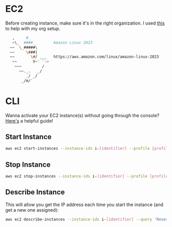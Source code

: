 # EC2

Before creating instance, make sure it's in the right organization. I used [this](https://www.youtube.com/watch?v=noeLMJT1duw&t=373s) to help with my org setup.

```bash
   ,     #_
   ~\_  ####_        Amazon Linux 2023
  ~~  \_#####\
  ~~     \###|
  ~~       \#/ ___   https://aws.amazon.com/linux/amazon-linux-2023
   ~~       V~' '->
    ~~~         /
      ~~._.   _/
         _/ _/
       _/m/'
```

# CLI

Wanna activate your EC2 instance(s) without going through the console? [Here's](https://serverfault.com/questions/971990/how-to-find-out-an-ec2-instances-private-and-public-ip-via-aws-cli) a helpful guide!

## Start Instance

```bash
aws ec2 start-instances --instance-ids i-[identifier] --profile [profile]
```

## Stop Instance

```bash
aws ec2 stop-instances --instance-ids i-[identifier] --profile [profile]
```

## Describe Instance

This will allow you get the IP address each time you start the instance (and get a new one assigned):

```bash
aws ec2 describe-instances --instance-ids i-[identifier] --query 'Reservations[*].Instances[*].[PublicIpAddress]' --profile [profile]
```
